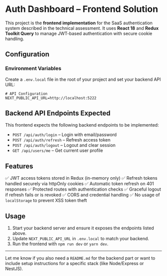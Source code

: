 # Auth Dashboard – Frontend Solution

This project is the **frontend implementation** for the SaaS authentication system described in the technical assessment. It uses **React 18** and **Redux Toolkit Query** to manage JWT-based authentication with secure cookie handling.

## Configuration

### Environment Variables

Create a `.env.local` file in the root of your project and set your backend API URL:

```env
# API Configuration
NEXT_PUBLIC_API_URL=http://localhost:5222
```

## Backend API Endpoints Expected

This frontend expects the following backend endpoints to be implemented:

* `POST /api/auth/login` – Login with email/password
* `POST /api/auth/refresh` – Refresh access token
* `POST /api/auth/logout` – Logout and clear session
* `GET /api/users/me` – Get current user profile

## Features

✅ JWT access tokens stored in Redux (in-memory only)
✅ Refresh tokens handled securely via httpOnly cookies
✅ Automatic token refresh on 401 responses
✅ Protected routes with authentication checks
✅ Graceful logout if refresh fails or is revoked
✅ CORS and credential handling
✅ No usage of `localStorage` to prevent XSS token theft

## Usage

1. Start your backend server and ensure it exposes the endpoints listed above.
2. Update `NEXT_PUBLIC_API_URL` in `.env.local` to match your backend.
3. Run the frontend with `npm run dev` or `yarn dev`.

---

Let me know if you also need a `README.md` for the backend part or want to include setup instructions for a specific stack (like Node/Express or NestJS).